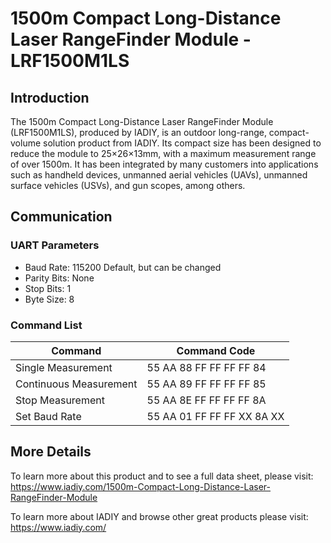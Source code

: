 # 1500m Compact Long-Distance Laser RangeFinder Module - LRF1500M1LS
## Introduction
The 1500m Compact Long-Distance Laser RangeFinder Module (LRF1500M1LS), produced by IADIY, is an outdoor long-range, compact-volume solution product from IADIY. Its compact size has been designed to reduce the module to 25×26×13mm, with a maximum measurement range of over 1500m. It has been integrated by many customers into applications such as handheld devices, unmanned aerial vehicles (UAVs), unmanned surface vehicles (USVs), and gun scopes, among others.

## Communication

### UART Parameters
- Baud Rate: 115200 Default, but can be changed 
- Parity Bits: None
- Stop Bits: 1
- Byte Size: 8

### Command List
| Command | Command Code |
| --- | --- |
| Single Measurement | 55 AA 88 FF FF FF FF 84 |
| Continuous Measurement | 55 AA 89 FF FF FF FF 85 |
| Stop Measurement | 55 AA 8E FF FF FF FF 8A |
| Set Baud Rate | 55 AA 01 FF FF FF XX 8A XX |


## More Details
To learn more about this product and to see a full data sheet, please visit: https://www.iadiy.com/1500m-Compact-Long-Distance-Laser-RangeFinder-Module

To learn more about IADIY and browse other great products please visit: https://www.iadiy.com/